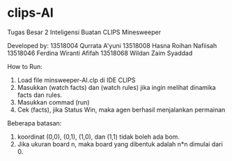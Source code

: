 # clips-AI
Tugas Besar 2 Inteligensi Buatan CLIPS Minesweeper

Developed by:
13518004 Qurrata A'yuni
13518008 Hasna Roihan Nafiisah
13518046 Ferdina Wiranti Afifah
13518068 Wildan Zaim Syaddad

How to Run:
1. Load file minsweeper-AI.clp di IDE CLIPS
2. Masukkan (watch facts) dan (watch rules) jika ingin melihat dinamika facts dan rules.
3. Masukkan commad (run)
4. Cek (facts), jika Status Win, maka agen berhasil menjalankan permainan

Beberapa batasan:
1. koordinat (0,0), (0,1), (1,0), dan (1,1) tidak boleh ada bom.
2. Jika ukuran board n, maka board yang dibentuk adalah n*n dimulai dari 0. 